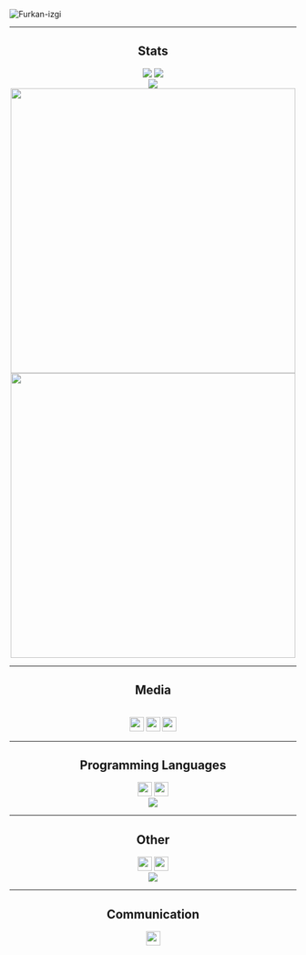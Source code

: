 ![Furkan-izgi](https://komarev.com/ghpvc/?username=Furkan-izgi&color=blueviolet&style=flat-square)
<hr>
<h2 align='center'>Stats</h2>
<p align="center">
<a href="https://github.com/Furkan-izgi">
<img src="https://komarev.com/ghpvc/?username=Furkan-izgi&style=flat-square&color=7d8cbe&label=Profile+Views"></a>
<a href="https://github.com/Furkan-izgi?tab=repositories">
<img src="https://badges.pufler.dev/repos/Furkan-izgi?style=flat-square&color=7d8cbe&logo=github"></a> <br>
<a href="https://github.com/Furkan-izgi?tab=followers"><img src="https://img.shields.io/github/followers/Furkan-izgi?style=social"></a> <br>
<a href="https://github.com/Furkan-izgi"><img align=center src="https://github-readme-stats.vercel.app/api?username=Furkan-izgi&show_icons=true&theme=custom&bg_color=111111&text_color=ffffff&icon_color=7d8cbe&title_color=7d8cbe&border_color=7d8cbe" width=500></a> <br>
<a href="https://github.com/Furkan-izgi"><img align=center src="https://github-readme-streak-stats.herokuapp.com/?user=Furkan-izgi&background=111111&text_color=ffffff&fire=7d8cbe&sideNums=7d8cbe&border=7d8cbe&dates=ffffff&currStreakNum=7d8cbe&ring=7d8cbe&stroke=7d8cbe&currStreakLabel=7d8cbe&sideLabels=7d8cbe" width=500></a>
</p>
<hr>
<h2 align='center'>Media</h2>
<p align="center">
<br>
<a href="https://www.instagram.com/izgi_frkn/" ><img src="https://img.shields.io/badge/instagram-%23E4405F.svg?style=for-the-badge&logo=Instagram&logoColor=white" height=25></a>
<a href="https://www.linkedin.com/in/furkan-izgi/" ><img src="https://img.shields.io/badge/linkedin-%230077B5.svg?style=for-the-badge&logo=linkedin&logoColor=white" height=25></a>
<a href="https://github.com/Furkan-izgi" ><img src="https://img.shields.io/badge/github-%23121011.svg?style=for-the-badge&logo=github&logoColor=white" height=25></a> 
</p>
<hr>
<h2 align='center'>Programming Languages</h2>
<p align="center"> 
<a><img src="https://img.shields.io/badge/c-%2300599C.svg?style=for-the-badge&logo=c%2B%2B&logoColor=white" height=25></a> 
<a><img src="https://img.shields.io/badge/python-3670A0?style=for-the-badge&logo=python&logoColor=ffdd54" height=25></a><br>
<a href="https://github.com/Furkan-izgi"><img align=center src="https://github-readme-stats.vercel.app/api/top-langs/?username=Furkan-izgi&exclude_repo=github-readme-stats,anuraghazra.github.io&theme=custom&bg_color=111111&text_color=ffffff&icon_color=7d8cbe&title_color=7d8cbe&border_color=7d8cbe"></a>  
</p>
<hr>
<h2 align='center'>Other
</h2>
<p align="center"> 
<a><img src="https://img.shields.io/badge/VisualStudioCode-0078d7.svg?style=for-the-badge&logo=visual-studio-code&logoColor=white" height=25></a> 
<a><img src="https://img.shields.io/badge/git-%23F05033.svg?style=for-the-badge&logo=git&logoColor=white" height=25></a> <br>
<a href="https://github.com/Furkan-izgi"><img align=center src="https://github-readme-stats.vercel.app/api/wakatime?username=Furkan-izgi&theme=custom&bg_color=111111&text_color=ffffff&icon_color=7d8cbe&title_color=7d8cbe&border_color=7d8cbe"></a>
</p>
<hr>
<h2 align='center'>Communication
</h2>
<p align="center"> 
<a href="mailto: fr.izgi.kn@gmail.com"><img src="https://img.shields.io/badge/Gmail-D14836?style=for-the-badge&logo=gmail&logoColor=white" height=25></a>
</p>
